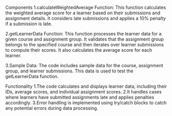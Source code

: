 Components
1.calculateWeightedAverage Function: This function calculates the weighted average score for a learner based on their submissions and assignment details. It considers late submissions and applies a 10% penalty if a submission is late.

2.getLearnerData Function: This function processes the learner data for a given course and assignment group. It validates that the assignment group belongs to the specified course and then iterates over learner submissions to compute their scores. It also calculates the average score for each learner.

3.Sample Data: The code includes sample data for the course, assignment group, and learner submissions. This data is used to test the getLearnerData function.


Functionality
1.The code calculates and displays learner data, including their IDs, average scores, and individual assignment scores.
2.It handles cases where learners have submitted assignments late and applies penalties accordingly.
3.Error handling is implemented using try/catch blocks to catch any potential errors during data processing.




